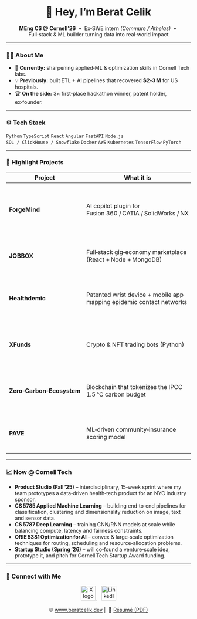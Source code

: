 <!-- README.md for github.com/beratcelik1 -->
<h1 align="center">👋 Hey, I’m Berat Celik</h1>

<p align="center">
  <b>MEng CS @ Cornell’26</b> &nbsp;•&nbsp;
  Ex‑SWE intern <em>(Commure / Athelas)</em> &nbsp;•&nbsp;
  Full‑stack & ML builder turning data into real‑world impact
</p>

---

### 🧑‍💻 About Me
- 🔭 **Currently:** sharpening applied‑ML & optimization skills in Cornell Tech labs.  
- 💡 **Previously:** built ETL + AI pipelines that recovered **$2‑3 M** for US hospitals.  
- 🏆 **On the side:** 3× first‑place hackathon winner, patent holder, ex‑founder.

---

### ⚙️ Tech Stack
`Python` `TypeScript` `React` `Angular` `FastAPI` `Node.js`  
`SQL / ClickHouse / Snowflake` `Docker` `AWS` `Kubernetes` `TensorFlow` `PyTorch`

---

### 🚀 Highlight Projects
| Project | What it is | Impact / status |
|---------|------------|-----------------|
| **ForgeMind** | AI copilot plugin for Fusion 360 / CATIA / SolidWorks / NX | Flags out‑of‑spec features at design‑time → **‑25 % rework**, prevents 10+ assembly errors / release |
| **JOBBOX** | Full‑stack gig‑economy marketplace (React + Node + MongoDB) | MVP in 10 weeks; onboarded 20+ early users and signed pilot contracts |
| **Healthdemic** | Patented wrist device + mobile app mapping epidemic contact networks | Eigenvector / Katz centrality model pinpoints high‑risk locations in real time |
| **XFunds** | Crypto & NFT trading bots (Python) | Executed 2,500+ trades, yielding **38 % IRR** and enabling a mid‑five‑figure exit |
| **Zero‑Carbon‑Ecosystem** | Blockchain that tokenizes the IPCC 1.5 °C carbon budget | 1st‑place at BC Hacks; issues 400 B $ZCARB tokens to price CO₂ per transaction |
| **PAVE** | ML‑driven community‑insurance scoring model | BC Hacks finalist; estimates risk & premiums from telematics‑style inputs |

---

### 📈 Now @ Cornell Tech
- **Product Studio (Fall ’25)** – interdisciplinary, 15‑week sprint where my team prototypes a data‑driven health‑tech product for an NYC industry sponsor.
- **CS 5785 Applied Machine Learning** – building end‑to‑end pipelines for classification, clustering and dimensionality reduction on image, text and sensor data.
- **CS 5787 Deep Learning** – training CNN/RNN models at scale while balancing compute, latency and fairness constraints.
- **ORIE 5381 Optimization for AI** – convex & large‑scale optimization techniques for routing, scheduling and resource‑allocation problems.
- **Startup Studio (Spring ’26)** – will co‑found a venture‑scale idea, prototype it, and pitch for Cornell Tech Startup Award funding.

---
### 🤝 Connect with Me
<p align="center">
  <!-- X -->
  <a href="https://x.com/beratcelik0" title="X (formerly Twitter)">
    <img src="https://cdn.simpleicons.org/x/ffffff?height=40" height="40" alt="X logo"/>
  </a>
  &nbsp;&nbsp;
  <!-- LinkedIn -->
  <a href="https://www.linkedin.com/in/beratcelik1" title="LinkedIn">
    <img src="https://skillicons.dev/icons?i=linkedin" height="40" alt="LinkedIn icon"/>
  </a>
</p>

<p align="center">
  🌐 <a href="https://www.beratcelik.dev">www.beratcelik.dev</a> | 
  📄 <a href="https://www.beratcelik.dev/resume.pdf">Résumé (PDF)</a>
</p>
